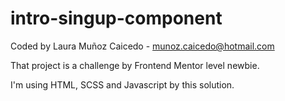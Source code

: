 # intro-singup-component

Coded by Laura Muñoz Caicedo - munoz.caicedo@hotmail.com

That project is a challenge by Frontend Mentor level newbie.

I'm using HTML, SCSS and Javascript by this solution.
